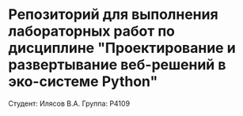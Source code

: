 # Репозиторий для выполнения лабораторных работ по дисциплине "Проектирование и развертывание веб-решений в эко-системе Python"

Студент: Илясов В.А.
Группа: Р4109
